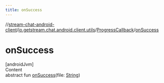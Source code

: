 ```yaml
---
title: onSuccess
---
```

//[stream-chat-android-client](../../../index.md)/[io.getstream.chat.android.client.utils](../index.md)/[ProgressCallback](index.md)/[onSuccess](onSuccess.md)



# onSuccess  
[androidJvm]  
Content  
abstract fun [onSuccess](onSuccess.md)(file: [String](https://kotlinlang.org/api/latest/jvm/stdlib/kotlin/-string/index.html))  



